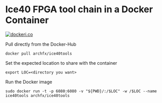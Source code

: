 # Ice40 FPGA tool chain in a Docker Container

[![dockeri.co](https://dockerico.blankenship.io/image/archfx/ice40tools)](https://hub.docker.com/r/archfx/ice40tools)

Pull directly from the Docker-Hub
```shell
docker pull archfx/ice40tools
```
Set the expected location to share with the container
```shell
export LOC=<directory you want>
```

Run the Docker image
```shell
sudo docker run -t -p 6080:6080 -v "${PWD}/:/$LOC" -w /$LOC --name ice40tools archfx/ice40tools
```

